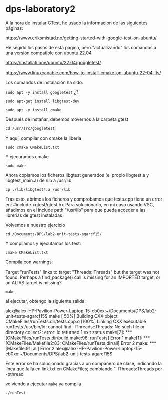 # dps-laboratory2

A la hora de instalar GTest, he usado la informacion de las siguientes páginas:

https://www.eriksmistad.no/getting-started-with-google-test-on-ubuntu/

He segido los pasos de esta página, pero "actualizando" los comandos a una versión compatible con ubuntu 22.04

https://installati.one/ubuntu/22.04/googletest/

https://www.linuxcapable.com/how-to-install-cmake-on-ubuntu-22-04-lts/


Los comandos de instalación ha sido:

`sudo apt -y install googletest` ¿?

`sudo apt-get install libgtest-dev`

`sudo apt -y install cmake`

Después de instañar, debemos movernos a la carpeta gtest

`cd /usr/src/googletest`

Y aquí, compilar con cmake la liberia

`sudo cmake CMakeList.txt`

Y ejecuramos cmake

`sudo make`

Ahora copiamos los ficheros libgtest generados (el propio libgtest.a y libgtest_main.a) de /lib a /usr/lib

`cp ./lib/libgtest*.a /usr/lib`

Tras esto, abrimos los ficheros y comprobamos que tests.cpp tiene un error en: #include <gtest/gtest.h>
Para solucionarlo, en mi caso usando VSC, añadimos en el include path "/usr/lib" para que pueda acceder a las librerias de gtest instaladas

Volvemos a nuestro ejercicio

`cd /Documents/DPS/lab2-unit-tests-agarcf15/`

Y compilamos y ejecutamos los test:

`cmake CMakeList.txt`

Compila con warnings: 

Target "runTests" links to target "Threads::Threads" but the target was not  found.  Perhaps a find_package() call is missing for an IMPORTED target, or  an ALIAS target is missing?

`make`

al ejecutar, obtengo la siguiente salida:

alex@alex-HP-Pavilion-Power-Laptop-15-cb0xx:~/Documents/DPS/lab2-unit-tests-agarcf15$ make
[ 50%] Building CXX object CMakeFiles/runTests.dir/tests.cpp.o
[100%] Linking CXX executable runTests
/usr/bin/ld: cannot find -lThreads::Threads: No such file or directory
collect2: error: ld returned 1 exit status
make[2]: *** [CMakeFiles/runTests.dir/build.make:98: runTests] Error 1
make[1]: *** [CMakeFiles/Makefile2:83: CMakeFiles/runTests.dir/all] Error 2
make: *** [Makefile:91: all] Error 2
alex@alex-HP-Pavilion-Power-Laptop-15-cb0xx:~/Documents/DPS/lab2-unit-tests-agarcf15$ 


Este error se ha solucionado gracias a un compañero de clase, indicando la línea que falla en link.txt en CMakeFiles; cambiando "-lThreads:Threads por -pthread

volviendo a ejecutar `make` ya compila

`./runTest`
